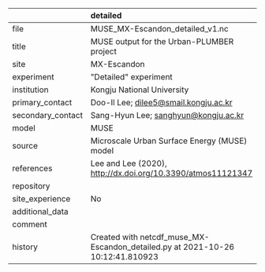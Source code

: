 |                   | detailed                                                                       |
|:------------------|:-------------------------------------------------------------------------------|
| file              | MUSE_MX-Escandon_detailed_v1.nc                                                |
| title             | MUSE output for the Urban-PLUMBER project                                      |
| site              | MX-Escandon                                                                    |
| experiment        | "Detailed" experiment                                                          |
| institution       | Kongju National University                                                     |
| primary_contact   | Doo-Il Lee; dilee5@smail.kongju.ac.kr                                          |
| secondary_contact | Sang-Hyun Lee; sanghyun@kongju.ac.kr                                           |
| model             | MUSE                                                                           |
| source            | Microscale Urban Surface Energy (MUSE) model                                   |
| references        | Lee and Lee (2020), http://dx.doi.org/10.3390/atmos11121347                    |
| repository        |                                                                                |
| site_experience   | No                                                                             |
| additional_data   |                                                                                |
| comment           |                                                                                |
| history           | Created with netcdf_muse_MX-Escandon_detailed.py at 2021-10-26 10:12:41.810923 |
